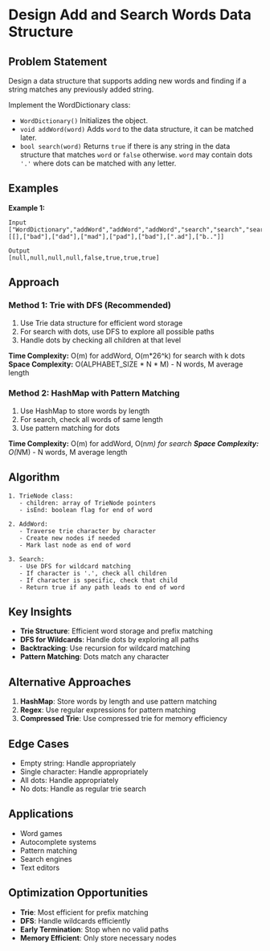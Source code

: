 # Design Add and Search Words Data Structure

## Problem Statement

Design a data structure that supports adding new words and finding if a string matches any previously added string.

Implement the WordDictionary class:

- `WordDictionary()` Initializes the object.
- `void addWord(word)` Adds `word` to the data structure, it can be matched later.
- `bool search(word)` Returns `true` if there is any string in the data structure that matches `word` or `false` otherwise. `word` may contain dots `'.'` where dots can be matched with any letter.

## Examples

**Example 1:**
```
Input
["WordDictionary","addWord","addWord","addWord","search","search","search","search"]
[[],["bad"],["dad"],["mad"],["pad"],["bad"],[".ad"],["b.."]]

Output
[null,null,null,null,false,true,true,true]
```

## Approach

### Method 1: Trie with DFS (Recommended)
1. Use Trie data structure for efficient word storage
2. For search with dots, use DFS to explore all possible paths
3. Handle dots by checking all children at that level

**Time Complexity:** O(m) for addWord, O(m*26^k) for search with k dots
**Space Complexity:** O(ALPHABET_SIZE * N * M) - N words, M average length

### Method 2: HashMap with Pattern Matching
1. Use HashMap to store words by length
2. For search, check all words of same length
3. Use pattern matching for dots

**Time Complexity:** O(m) for addWord, O(n*m) for search
**Space Complexity:** O(N*M) - N words, M average length

## Algorithm

```
1. TrieNode class:
   - children: array of TrieNode pointers
   - isEnd: boolean flag for end of word

2. AddWord:
   - Traverse trie character by character
   - Create new nodes if needed
   - Mark last node as end of word

3. Search:
   - Use DFS for wildcard matching
   - If character is '.', check all children
   - If character is specific, check that child
   - Return true if any path leads to end of word
```

## Key Insights

- **Trie Structure**: Efficient word storage and prefix matching
- **DFS for Wildcards**: Handle dots by exploring all paths
- **Backtracking**: Use recursion for wildcard matching
- **Pattern Matching**: Dots match any character

## Alternative Approaches

1. **HashMap**: Store words by length and use pattern matching
2. **Regex**: Use regular expressions for pattern matching
3. **Compressed Trie**: Use compressed trie for memory efficiency

## Edge Cases

- Empty string: Handle appropriately
- Single character: Handle appropriately
- All dots: Handle appropriately
- No dots: Handle as regular trie search

## Applications

- Word games
- Autocomplete systems
- Pattern matching
- Search engines
- Text editors

## Optimization Opportunities

- **Trie**: Most efficient for prefix matching
- **DFS**: Handle wildcards efficiently
- **Early Termination**: Stop when no valid paths
- **Memory Efficient**: Only store necessary nodes
